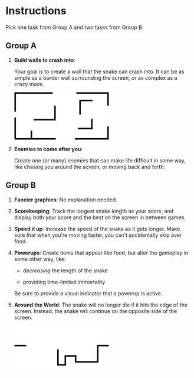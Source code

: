 # Instructions

Pick one task from Group A and two tasks from Group B:

## Group A

1.  **Build walls to crash into**:

    Your goal is to create a wall that the snake can crash into. It can
    be as simple as a border wall surrounding the screen, or as complex
    as a crazy maze.

    ![](images/walls.png)

2.  **Enemies to come after you**:

    Create one (or many) enemies that can make life difficult in some
    way, like chasing you around the screen, or moving back and forth.

## Group B

1.  **Fancier graphics**: No explanation needed.

2.  **Scorekeeping**: Track the longest snake length as your score, and
    display both your score and the best on the screen in between games.

3.  **Speed it up**: Increase the speed of the snake as it gets longer.
    Make sure that when you're moving faster, you can't accidentally
    skip over food.

4.  **Powerups**: Create items that appear like food, but alter the
    gameplay in some other way, like:

    - _decreasing_ the length of the snake

    - providing time-limited immortality

    Be sure to provide a visual indicator that a powerup is active.

5.  **Around the World**: The snake will no longer die if it hits the
    edge of the screen. Instead, the snake will continue on the opposite
    side of the screen.

    ![](images/aroundtheworld.png)
